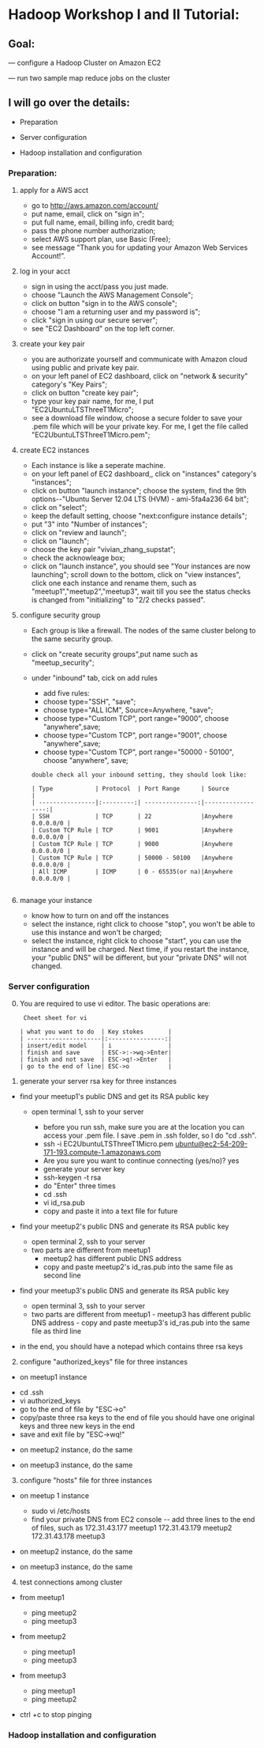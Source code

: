 # Hadoop Workshop I and II Tutorial:

## Goal: 

— configure a Hadoop Cluster on Amazon EC2

— run two sample map reduce jobs on the cluster

## I will go over the details:

- Preparation

- Server configuration

- Hadoop installation and configuration

### Preparation:

1. apply for a AWS acct 
   * go to http://aws.amazon.com/account/
	- put name, email, click on "sign in";
	- put full name, email, billing info, credit bard;
	- pass the phone number authorization;
	- select AWS support plan, use Basic (Free);
	- see message "Thank you for updating your Amazon Web Services Account!”.

2. log in your acct
   * sign in using the acct/pass you just made.
	- choose "Launch the AWS Management Console";
	- click on button "sign in to the AWS console";
	- choose "I am a returning user and my password is";
	- click "sign in using our secure server";
	- see "EC2 Dashboard" on the top left corner.

3. create your key pair
   * you are authorizate yourself and communicate with Amazon cloud using public and private key pair.
	- on your left panel of EC2 dashboard, click on 
	"network & security" category's "Key Pairs";
	- click on button "create key pair";
	- type your key pair name, for me, I put "EC2UbuntuLTSThreeT1Micro";
	- see a download file window, choose a secure folder to save your .pem file which will be your private key. For me, I get the file called "EC2UbuntuLTSThreeT1Micro.pem";

4. create EC2 instances

   * Each instance is like a seperate machine.

 	- on your left panel of EC2 dashboard,, click on 
	"instances" category's "instances";
	- click on button "launch instance";
	choose the system, find the 9th options--"Ubuntu Server 12.04 LTS (HVM) - ami-5fa4a236  64 bit";
	- click on "select";
	- keep the default setting, choose "next:configure instance details";
	- put "3" into "Number of instances";
	- click on "review and launch";
	- click on "launch";
	- choose the key pair "vivian_zhang_supstat";
	- check the acknowleage box;
	- click on "launch instance",
	you should see "Your instances are now launching";
    	scroll down to the bottom, click on "view instances",
    	click one each instance and rename them, such as "meetup1","meetup2","meetup3",
    	wait till you see the status checks is changed from "initializing" to "2/2 checks passed".

5. configure security group

	* Each group is like a firewall. The nodes of the same cluster belong to the same security group.

	* click on "create security groups",put name such as "meetup_security";

	* under "inbound" tab, cick on add rules

        - add five rules:
        - choose type="SSH",  "save";
		- choose type="ALL ICM", Source=Anywhere, "save";
		- choose type="Custom TCP", port range="9000", choose "anywhere",save;
		- choose type="Custom TCP", port range="9001", choose "anywhere",save;
		- choose type="Custom TCP", port range="50000 - 50100", choose "anywhere", save;

		```no-highlight
		double check all your inbound setting, they should look like:

		| Type            | Protocol  | Port Range      | Source            |
		| ----------------|:---------:| ---------------:|------------------:|
		| SSH             | TCP       | 22              |Anywhere 0.0.0.0/0 |
		| Custom TCP Rule | TCP       | 9001            |Anywhere 0.0.0.0/0 |
		| Custom TCP Rule | TCP       | 9000            |Anywhere 0.0.0.0/0 |
		| Custom TCP Rule | TCP       | 50000 - 50100   |Anywhere 0.0.0.0/0 |
		| All ICMP        | ICMP      | 0 - 65535(or na)|Anywhere 0.0.0.0/0 |


6. manage your instance

   * know how to turn on and off the instances

	- select the instance, right click to choose "stop", you won't be able to use this instance and won't be charged;
   	- select the instance, right click to choose "start", you can use the instance and will be charged.
   	Next time, if you restart the instance, your "public DNS" will be different, but your "private DNS" will not changed.

### Server configuration

0. You are required to use vi editor. The basic operations are:   

	```no-highlight
	 Cheet sheet for vi

    | what you want to do  | Key stokes       | 
    | ---------------------|:----------------:| 
    | insert/edit model    | i                | 
    | finish and save      | ESC->:->wq->Enter|
    | finish and not save  | ESC->q!->Enter   |
    | go to the end of line| ESC->o           |

1. generate your server rsa key for three instances

* find your meetup1's public DNS and get its RSA public key

    - open terminal 1, ssh to your server

      - before you run ssh, make sure you are at the location you can access your .pem file. I save .pem in .ssh folder, so I do "cd .ssh".
   	  - ssh  -i EC2UbuntuLTSThreeT1Micro.pem  ubuntu@ec2-54-209-171-193.compute-1.amazonaws.com
   	  - Are you sure you want to continue connecting (yes/no)? yes
      - generate your server key
      - ssh-keygen -t rsa 
      - do "Enter" three times
      - cd .ssh
      - vi id_rsa.pub
      - copy and paste it into a text file for future

* find your meetup2's public DNS and generate its RSA public key

    - open terminal 2, ssh to your server
    - two parts are different from meetup1
      - meetup2 has different public DNS address
      - copy and paste meetup2's id_ras.pub into the same file as second line

* find your meetup3's public DNS and generate its RSA public key

     - open terminal 3, ssh to your server
     - two parts are different  from meetup1
      - meetup3 has different public DNS address
      - copy and paste meetup3's id_ras.pub into the same file as third line

 * in the end, you should have a notepad which contains three rsa keys


2. configure "authorized_keys" file for three instances

 * on meetup1 instance

  - cd .ssh
  - vi authorized_keys
  - go to the end of file by "ESC->o"
  - copy/paste three rsa keys to the end of file
    you should have one original keys and three new keys in the end
  - save and exit file by "ESC->wq!"

 * on meetup2 instance, do the same

 * on meetup3 instance, do the same


3. configure "hosts" file for three instances

 * on meetup 1 instance

 	- sudo vi /etc/hosts
 	- find your private DNS from EC2 console
 	-- add three lines to the end of files, such as
 	172.31.43.177 meetup1
 	172.31.43.179 meetup2
 	172.31.43.178 meetup3
 * on meetup2 instance, do the same

 * on meetup3 instance, do the same


4. test connections among cluster
  * from meetup1

  	- ping meetup2
  	- ping meetup3

  * from meetup2

  	- ping meetup1
  	- ping meetup3

  * from meetup3

  	- ping meetup1
  	- ping meetup2

  * ctrl +c to stop pinging

### Hadoop installation and configuration

















